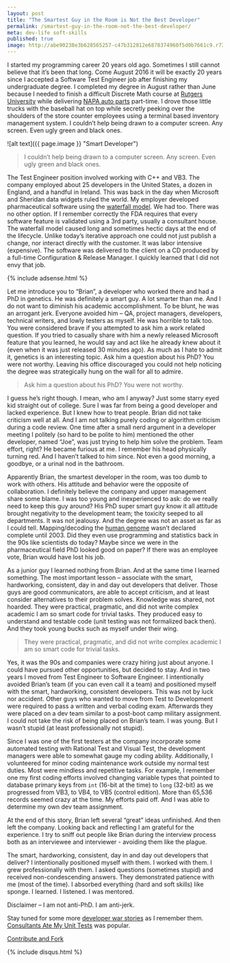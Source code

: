 ```yaml
---
layout: post
title: "The Smartest Guy in the Room is Not the Best Developer"
permalink: /smartest-guy-in-the-room-not-the-best-developer/
meta: dev-life soft-skills
published: true
image: http://abe90238e3b628565257-c47b312812e6878374960f5d0b7661c9.r73.cf1.rackcdn.com/smartest-developer.jpg
---
```

I started my programming career 20 years old ago.  Sometimes I still cannot believe that it’s been that long.  Come August 2016 it will be exactly 20 years since I accepted a Software Test Engineer job after finishing my undergraduate degree.  I completed my degree in August rather than June because I needed to finish a difficult Discrete Math course at [Rutgers University](http://www.rutgers.edu/) while delivering [NAPA auto parts](http://www.napaonline.com/) part-time.  I drove those little trucks with the baseball hat on top while secretly peeking over the shoulders of the store counter employees using a terminal based inventory management system.  I couldn’t help being drawn to a computer screen.  Any screen.  Even ugly green and black ones.

![alt text]({{ page.image }} "Smart Developer")

> I couldn’t help being drawn to a computer screen.  Any screen.  Even ugly green and black ones.

The Test Engineer position involved working with C++ and VB3.  The company employed about 25 developers in the United States, a dozen in England, and a handful in Ireland.  This was back in the day when Microsoft and Sheridan data widgets ruled the world.  My employer developed pharmaceutical software using the [waterfall model](https://en.wikipedia.org/wiki/Waterfall_model).  We had too.  There was no other option.  If I remember correctly the FDA requires that every software feature is validated using a 3rd party, usually a consultant house.  The waterfall model caused long and sometimes hectic days at the end of the lifecycle.  Unlike today’s iterative approach one could not just publish a change, nor interact directly with the customer.  It was labor intensive (expensive).  The software was delivered to the client on a CD produced by a full-time Configuration & Release Manager.  I quickly learned that I did not envy that job.

{% include adsense.html %}

Let me introduce you to “Brian”, a developer who worked there and had a PhD in genetics.  He was definitely a smart guy.  A lot smarter than me.  And I do not want to diminish his academic accomplishment.  To be blunt, he was an arrogant jerk.  Everyone avoided him – QA, project managers, developers, technical writers, and lowly testers as myself.  He was horrible to talk too.  You were considered brave if you attempted to ask him a work related question.  If you tried to casually share with him a newly released Microsoft feature that you learned, he would say and act like he already knew about it (even when it was just released 30 minutes ago).  As much as I hate to admit it, genetics is an interesting topic.  Ask him a question about his PhD?  You were not worthy.  Leaving his office discouraged you could not help noticing the degree was strategically hung on the wall for all to admire.

> Ask him a question about his PhD?  You were not worthy.

I guess he’s right though.  I mean, who am I anyway?  Just some starry eyed kid straight out of college.  Sure I was far from being a good developer and lacked experience.  But I knew how to treat people.  Brian did not take criticism well at all.  And I am not talking purely coding or algorithm criticism during a code review.  One time after a small nerd argument in a developer meeting I politely (so hard to be polite to him) mentioned the other developer, named “Joe”, was just trying to help him solve the problem.  Team effort, right?  He became furious at me.  I remember his head physically turning red.  And I haven’t talked to him since.  Not even a good morning, a goodbye, or a urinal nod in the bathroom.

Apparently Brian, the smartest developer in the room, was too dumb to work with others.  His attitude and behavior were the opposite of collaboration.  I definitely believe the company and upper management share some blame.  I was too young and inexperienced to ask: do we really need to keep this guy around?  His PhD super smart guy know it all attitude brought negativity to the development team; the toxicity seeped to all departments.  It was not jealousy.  And the degree was not an asset as far as I could tell.  Mapping/decoding the [human genome](https://en.wikipedia.org/wiki/Human_Genome_Project) wasn’t declared complete until 2003. Did they even use programming and statistics back in the 90s like scientists do today?  Maybe since we were in the pharmaceutical field PhD looked good on paper?  If there was an employee vote, Brian would have lost his job.

As a junior guy I learned nothing from Brian.  And at the same time I learned something.  The most important lesson – associate with the smart, hardworking, consistent, day in and day out developers that deliver.  Those guys are good communicators, are able to accept criticism, and at least consider alternatives to their problem solves.  Knowledge was shared, not hoarded.  They were practical, pragmatic, and did not write complex academic I am so smart code for trivial tasks.  They produced easy to understand and testable code (unit testing was not formalized back then).  And they took young bucks such as myself under their wing.

> They were practical, pragmatic, and did not write complex academic I am so smart code for trivial tasks.

Yes, it was the 90s and companies were crazy hiring just about anyone.  I could have pursued other opportunities, but decided to stay.  And in two years I moved from Test Engineer to Software Engineer.  I intentionally avoided Brian’s team (if you can even call it a team) and positioned myself with the smart, hardworking, consistent developers.  This was not by luck nor accident.  Other guys who wanted to move from Test to Development were required to pass a written and verbal coding exam.  Afterwards they were placed on a dev team similar to a post-boot camp military assignment.  I could not take the risk of being placed on Brian’s team.  I was young.  But I wasn’t stupid (at least professionally not stupid).

Since I was one of the first testers at the company incorporate some automated testing with Rational Test and Visual Test, the development managers were able to somewhat gauge my coding ability.  Additionally, I volunteered for minor coding maintenance work outside my normal test duties.  Most were mindless and repetitive tasks.  For example, I remember one my first coding efforts involved changing variable types that pointed to database primary keys from `int` (16-bit at the time) to `long` (32-bit) as we progressed from VB3, to VB4, to VB5 (control edition).  More than 65,536 records seemed crazy at the time.  My efforts paid off.  And I was able to determine my own dev team assignment.

At the end of this story, Brian left several “great” ideas unfinished.  And then left the company.  Looking back and reflecting I am grateful for the experience.  I try to sniff out people like Brian during the interview process both as an interviewee and interviewer - avoiding them like the plague.

The smart, hardworking, consistent, day in and day out developers that deliver?  I intentionally positioned myself with them.  I worked with them.  I grew professionally with them.  I asked questions (sometimes stupid) and received non-condescending answers.  They demonstrated patience with me (most of the time).  I absorbed everything (hard and soft skills) like sponge.  I learned.  I listened.  I was mentored.

Disclaimer – I am not anti-PhD.  I am anti-jerk.

Stay tuned for some more [developer war stories](/dev-life/) as I remember them.  [Consultants Ate My Unit Tests](/consultants-ate-my-unit-tests/) was popular.

<span class="fi-page-edit size-21"></span> <a href="{{ site.post_source_root }}2016-04-04-smartest-guy-in-the-room-not-the-best-developer.markdown" target="_blank">Contribute and Fork</a>

{% include disqus.html %}
